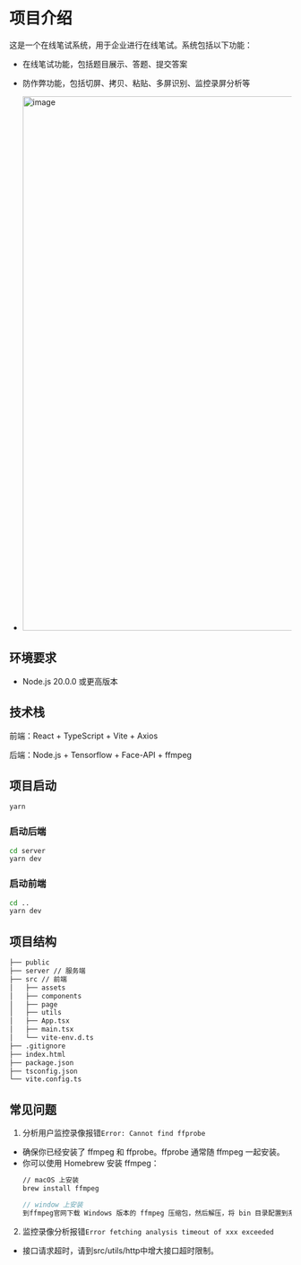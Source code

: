 # 项目介绍
这是一个在线笔试系统，用于企业进行在线笔试。系统包括以下功能：
- 在线笔试功能，包括题目展示、答题、提交答案
- 防作弊功能，包括切屏、拷贝、粘贴、多屏识别、监控录屏分析等

- <img width="953" alt="image" src="https://github.com/user-attachments/assets/47da4464-4e2d-41d0-ae1a-c0ff4e30cd6e">


## 环境要求
- Node.js 20.0.0 或更高版本

## 技术栈
前端：React + TypeScript + Vite + Axios

后端：Node.js + Tensorflow + Face-API + ffmpeg


## 项目启动

```bash
yarn
```

### 启动后端

```bash
cd server
yarn dev
```

### 启动前端

```bash
cd ..
yarn dev
```


## 项目结构

```bash
├── public
├── server // 服务端
├── src // 前端
│   ├── assets
│   ├── components
│   ├── page
│   ├── utils
│   ├── App.tsx
│   ├── main.tsx
│   └── vite-env.d.ts
├── .gitignore
├── index.html
├── package.json
├── tsconfig.json
└── vite.config.ts
```


## 常见问题

1. 分析用户监控录像报错`Error: Cannot find ffprobe`
  - 确保你已经安装了 ffmpeg 和 ffprobe。ffprobe 通常随 ffmpeg 一起安装。
  - 你可以使用 Homebrew 安装 ffmpeg：
    ```bash
    // macOS 上安装
    brew install ffmpeg
    ```
    ```js
    // window 上安装
    到ffmpeg官网下载 Windows 版本的 ffmpeg 压缩包，然后解压，将 bin 目录配置到系统PATH 环境变量中
    ```

2. 监控录像分析报错`Error fetching analysis timeout of xxx exceeded`
  - 接口请求超时，请到src/utils/http中增大接口超时限制。
